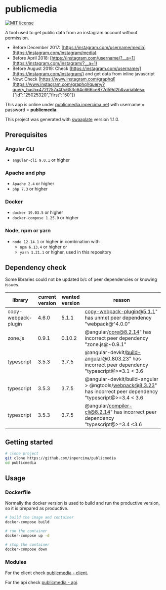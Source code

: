 # publicmedia

[![MIT license](https://img.shields.io/badge/license-MIT-blue.svg)](./LICENSE.md)

A tool used to get public data from an instagram account without permission.

* Before December 2017: [https://instagram.com/username/media](https://instagram.com/instagram/media)
* Before April 2018: [https://instagram.com/username/?__a=1](https://instagram.com/instagram/?__a=1)
* Before August 2019: Check [https://instagram.com/username/](https://instagram.com/instagram/) and get data from inline javascript
* Now: Check [https://www.instagram.com/graphql](https://www.instagram.com/graphql/query/?query_hash=472f257a40c653c64c666ce877d59d2b&variables={"id":"25025320","first":"50"})

This app is online under [publicmedia.inpercima.net](http://publicmedia.inpercima.net) with username = password = **publicmedia**.

This project was generated with [swaaplate](https://github.com/inpercima/swaaplate) version 1.1.0.

## Prerequisites

### Angular CLI

* `angular-cli 9.0.1` or higher

### Apache and php

* `Apache 2.4` or higher
* `php 7.3` or higher

### Docker

* `docker 19.03.5` or higher
* `docker-compose 1.25.0` or higher

### Node, npm or yarn

* `node 12.14.1` or higher in combination with
  * `npm 6.13.4` or higher or
  * `yarn 1.21.1` or higher, used in this repository

## Dependency check

Some libraries could not be updated b/c of peer dependencies or knowing issues.

| library    | current version | wanted version | reason |
| ---------- | --------------- | -------------- | ------ |
| copy-webpack-plugin | 4.6.0 | 5.1.1 | copy-webpack-plugin@5.1.1" has unmet peer dependency "webpack@^4.0.0" |
| zone.js    | 0.9.1           | 0.10.2         | @angular/core@8.2.14" has incorrect peer dependency "zone.js@~0.9.1" |
| typescript | 3.5.3           | 3.7.5          | @angular-devkit/build-angular@0.803.23" has incorrect peer dependency "typescript@>=3.1 < 3.6 |
| typescript | 3.5.3           | 3.7.5          | @angular-devkit/build-angular > @ngtools/webpack@8.3.23" has incorrect peer dependency "typescript@>=3.4 < 3.6 |
| typescript | 3.5.3           | 3.7.5          | @angular/compiler-cli@8.2.14" has incorrect peer dependency "typescript@>=3.4 <3.6 |

## Getting started

```bash
# clone project
git clone https://github.com/inpercima/publicmedia
cd publicmedia
```

## Usage

### Dockerfile

Normally the docker version is used to build and run the productive version, so it is prepared as productive.

```bash
# build the image and container
docker-compose build

# run the container
docker-compose up -d

# stop the container
docker-compose down
```

### Modules

For the client check [publicmedia - client](https://github.com/inpercima/publicmedia/tree/master/client).

For the api check [publicmedia - api](https://github.com/inpercima/publicmedia/tree/master/api).
